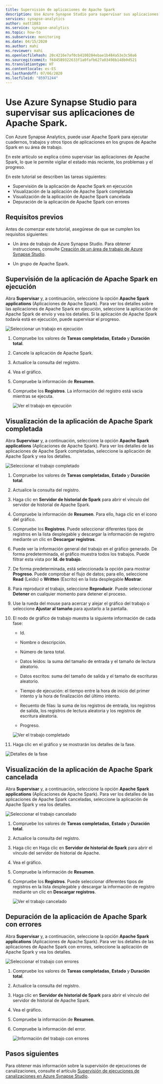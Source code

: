 ```yaml
---
title: Supervisión de aplicaciones de Apache Spark
description: Use Azure Synapse Studio para supervisar sus aplicaciones de Apache Spark.
services: synapse-analytics
author: matt1883
ms.service: synapse-analytics
ms.topic: how-to
ms.subservice: monitoring
ms.date: 04/15/2020
ms.author: mahi
ms.reviewer: mahi
ms.openlocfilehash: 20c4216e7af0cb4100204ebae1b484a53e3c50a6
ms.sourcegitcommit: f684589322633f1a0fafb627a03498b148b0d521
ms.translationtype: HT
ms.contentlocale: es-ES
ms.lasthandoff: 07/06/2020
ms.locfileid: "85971244"
---
```

# <a name="use-the-azure-synapse-studio-to-monitor-your-apache-spark-applications"></a>Use Azure Synapse Studio para supervisar sus aplicaciones de Apache Spark.

Con Azure Synapse Analytics, puede usar Apache Spark para ejecutar cuadernos, trabajos y otros tipos de aplicaciones en los grupos de Apache Spark en su área de trabajo.

En este artículo se explica cómo supervisar las aplicaciones de Apache Spark, lo que le permite vigilar el estado más reciente, los problemas y el progreso.

En este tutorial se describen las tareas siguientes:

* Supervisión de la aplicación de Apache Spark en ejecución
* Visualización de la aplicación de Apache Spark completada
* Visualización de la aplicación de Apache Spark cancelada
* Depuración de la aplicación de Apache Spark con errores

## <a name="prerequisites"></a>Requisitos previos

Antes de comenzar este tutorial, asegúrese de que se cumplen los requisitos siguientes:

- Un área de trabajo de Azure Synapse Studio. Para obtener instrucciones, consulte [Creación de un área de trabajo de Azure Synapse Studio](https://docs.microsoft.com/azure/machine-learning/how-to-manage-workspace#create-a-workspace).

- Un grupo de Apache Spark.

## <a name="monitor-running-apache-spark-application"></a>Supervisión de la aplicación de Apache Spark en ejecución

Abra **Supervisar** y, a continuación, seleccione la opción **Apache Spark applications** (Aplicaciones de Apache Spark). Para ver los detalles sobre las aplicaciones de Apache Spark en ejecución, seleccione la aplicación de Apache Spark de envío y vea los detalles. Si la aplicación de Apache Spark todavía está en ejecución, puede supervisar el progreso.

  ![Seleccionar un trabajo en ejecución](./media/how-to-monitor-spark-applications/select-running-job.png)

1. Compruebe los valores de **Tareas completadas**, **Estado** y **Duración total**.

2. Cancele la aplicación de Apache Spark.

3. Actualice la consulta del registro.

4. Vea el gráfico.

5. Compruebe la información de **Resumen**.

6. Compruebe los **Registros**. La información del registro está vacía mientras se ejecuta.

    ![Ver el trabajo en ejecución](./media/how-to-monitor-spark-applications/view-running-job.png)

## <a name="view-completed-apache-spark-application"></a>Visualización de la aplicación de Apache Spark completada

Abra **Supervisar** y, a continuación, seleccione la opción **Apache Spark applications** (Aplicaciones de Apache Spark). Para ver los detalles de las aplicaciones de Apache Spark completadas, seleccione la aplicación de Apache Spark y vea los detalles.

  ![Seleccionar el trabajo completado](./media/how-to-monitor-spark-applications/select-completed-job.png)

1. Compruebe los valores de **Tareas completadas**, **Estado** y **Duración total**.

2. Actualice la consulta del registro.

3. Haga clic en **Servidor de historial de Spark** para abrir el vínculo del servidor de historial de Apache Spark.

4. Compruebe la información de **Resumen**. Para ello, haga clic en el icono del gráfico.

5. Compruebe los **Registros**. Puede seleccionar diferentes tipos de registros en la lista desplegable y descargar la información de registro mediante un clic en **Descargar registros**.

6. Puede ver la información general del trabajo en el gráfico generado. De forma predeterminada, el gráfico muestra todos los trabajos. Puede filtrar esta vista por **Id. de trabajo**.

7. De forma predeterminada, está seleccionada la opción para mostrar **Progreso**. Puede comprobar el flujo de datos; para ello, seleccione **Read** (Leído) o **Written** (Escrito) en la lista desplegable **Mostrar**.

8. Para reproducir el trabajo, seleccione **Reproducir**. Puede seleccionar **Detener** en cualquier momento para detener el proceso.

9. Use la rueda del mouse para acercar y alejar el gráfico del trabajo o seleccione **Ajustar al tamaño** para ajustarlo a la pantalla.

10. El nodo de gráfico de trabajo muestra la siguiente información de cada fase:

    * Id.

    * Nombre o descripción.

    * Número de tarea total.

    * Datos leídos: la suma del tamaño de entrada y el tamaño de lectura aleatorio.

    * Datos escritos: suma del tamaño de salida y el tamaño de escrituras aleatorio.

    * Tiempo de ejecución: el tiempo entre la hora de inicio del primer intento y la hora de finalización del último intento.

    * Recuento de filas: la suma de los registros de entrada, los registros de salida, los registros de lectura aleatoria y los registros de escritura aleatoria.

    * Progreso.

     ![Ver el trabajo completado](./media/how-to-monitor-spark-applications/view-completed-job.png)
    
11. Haga clic en el gráfico y se mostrarán los detalles de la fase.

   ![Detalles de la fase](./media/how-to-monitor-spark-applications/details-for-stage.png)

## <a name="view-canceled-apache-spark-application"></a>Visualización de la aplicación de Apache Spark cancelada

Abra **Supervisar** y, a continuación, seleccione la opción **Apache Spark applications** (Aplicaciones de Apache Spark). Para ver los detalles de las aplicaciones de Apache Spark canceladas, seleccione la aplicación de Apache Spark y vea los detalles.

 ![Seleccionar el trabajo cancelado](./media/how-to-monitor-spark-applications/select-cancelled-job.png) 

1. Compruebe los valores de **Tareas completadas**, **Estado** y **Duración total**.

2. Actualice la consulta del registro.

3. Haga clic en Haga clic en **Servidor de historial de Spark** para abrir el vínculo del servidor de historial de Apache.

4. Vea el gráfico.

5. Compruebe la información de **Resumen**.

6. Compruebe los **Registros**. Puede seleccionar diferentes tipos de registros en la lista desplegable y descargar la información de registro mediante un clic en **Descargar registros**.

   ![Ver el trabajo cancelado](./media/how-to-monitor-spark-applications/view-cancelled-job.png)

## <a name="debug-failed-apache-spark-application"></a>Depuración de la aplicación de Apache Spark con errores

Abra **Supervisar** y, a continuación, seleccione la opción **Apache Spark applications** (Aplicaciones de Apache Spark). Para ver los detalles de las aplicaciones de Apache Spark con errores, seleccione la aplicación de Apache Spark y vea los detalles.

![Seleccionar el trabajo con errores](./media/how-to-monitor-spark-applications/select-failed-job.png)

1. Compruebe los valores de **Tareas completadas**, **Estado** y **Duración total**.

2. Actualice la consulta del registro.

3. Haga clic en **Servidor de historial de Spark** para abrir el vínculo del servidor de historial de Apache Spark.

4. Vea el gráfico.

5. Compruebe la información de **Resumen**.

6. Compruebe la información del error.

   ![Información del trabajo con errores](./media/how-to-monitor-spark-applications/failed-job-info.png)

## <a name="next-steps"></a>Pasos siguientes

Para obtener más información sobre la supervisión de ejecuciones de canalizaciones, consulte el artículo [Supervisión de ejecuciones de canalizaciones en Azure Synapse Studio](how-to-monitor-pipeline-runs.md).  

